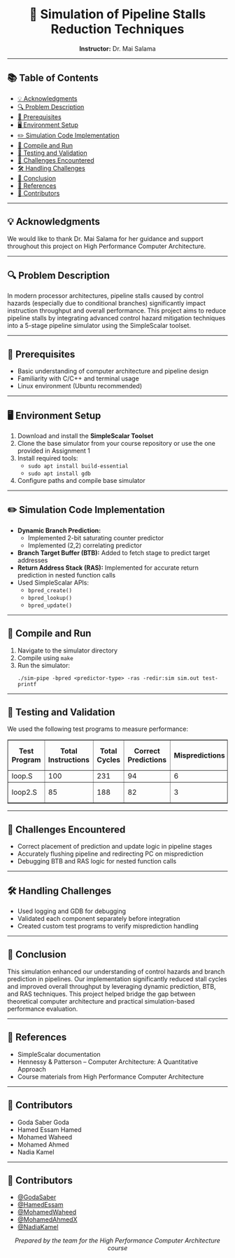 <!DOCTYPE html>
<html lang="en">
<head>
  <meta charset="UTF-8">
</head>
<body>

<h1 align="center">🚀 Simulation of Pipeline Stalls Reduction Techniques</h1>
<p align="center"><strong>Instructor:</strong> Dr. Mai Salama</p>

<hr>

<h2>📚 Table of Contents</h2>
<ul>
  <li><a href="#acknowledgments">💡 Acknowledgments</a></li>
  <li><a href="#problem-description">🔍 Problem Description</a></li>
  <li><a href="#prerequisites">🧰 Prerequisites</a></li>
  <li><a href="#environment-setup">🖥️ Environment Setup</a></li>
  <li><a href="#simulation-code-implementation">✏️ Simulation Code Implementation</a></li>
  <li><a href="#compile-and-run">🏁 Compile and Run</a></li>
  <li><a href="#testing-and-validation">🧪 Testing and Validation</a></li>
  <li><a href="#challenges-encountered">🧩 Challenges Encountered</a></li>
  <li><a href="#handling-challenges">🛠️ Handling Challenges</a></li>
  <li><a href="#conclusion">📝 Conclusion</a></li>
  <li><a href="#references">📌 References</a></li>
  <li><a href="#contributors">👥 Contributors</a></li>
</ul>

<hr>

<h2 id="acknowledgments">💡 Acknowledgments</h2>
<p>We would like to thank Dr. Mai Salama for her guidance and support throughout this project on High Performance Computer Architecture.</p>

<hr>

<h2 id="problem-description">🔍 Problem Description</h2>
<p>
In modern processor architectures, pipeline stalls caused by control hazards (especially due to conditional branches) significantly impact instruction throughput and overall performance.
This project aims to reduce pipeline stalls by integrating advanced control hazard mitigation techniques into a 5-stage pipeline simulator using the SimpleScalar toolset.
</p>

<hr>

<h2 id="prerequisites">🧰 Prerequisites</h2>
<ul>
  <li>Basic understanding of computer architecture and pipeline design</li>
  <li>Familiarity with C/C++ and terminal usage</li>
  <li>Linux environment (Ubuntu recommended)</li>
</ul>

<hr>

<h2 id="environment-setup">🖥️ Environment Setup</h2>
<ol>
  <li>Download and install the <strong>SimpleScalar Toolset</strong></li>
  <li>Clone the base simulator from your course repository or use the one provided in Assignment 1</li>
  <li>Install required tools:
    <ul>
      <li><code>sudo apt install build-essential</code></li>
      <li><code>sudo apt install gdb</code></li>
    </ul>
  </li>
  <li>Configure paths and compile base simulator</li>
</ol>

<hr>

<h2 id="simulation-code-implementation">✏️ Simulation Code Implementation</h2>
<ul>
  <li><strong>Dynamic Branch Prediction:</strong>
    <ul>
      <li>Implemented 2-bit saturating counter predictor</li>
      <li>Implemented (2,2) correlating predictor</li>
    </ul>
  </li>
  <li><strong>Branch Target Buffer (BTB):</strong> Added to fetch stage to predict target addresses</li>
  <li><strong>Return Address Stack (RAS):</strong> Implemented for accurate return prediction in nested function calls</li>
  <li>Used SimpleScalar APIs:
    <ul>
      <li><code>bpred_create()</code></li>
      <li><code>bpred_lookup()</code></li>
      <li><code>bpred_update()</code></li>
    </ul>
  </li>
</ul>

<hr>

<h2 id="compile-and-run">🏁 Compile and Run</h2>
<ol>
  <li>Navigate to the simulator directory</li>
  <li>Compile using <code>make</code></li>
  <li>Run the simulator:
    <pre><code>./sim-pipe -bpred &lt;predictor-type&gt; -ras -redir:sim sim.out test-printf</code></pre>
  </li>
</ol>

<hr>

<h2 id="testing-and-validation">🧪 Testing and Validation</h2>
<p>We used the following test programs to measure performance:</p>
<table border="1" cellspacing="0" cellpadding="5">
  <thead>
    <tr>
      <th>Test Program</th>
      <th>Total Instructions</th>
      <th>Total Cycles</th>
      <th>Correct Predictions</th>
      <th>Mispredictions</th>
      <th>Prediction Accuracy</th>
      <th>BTB Hits / Misses</th>
      <th>RAS Accuracy</th>
    </tr>
  </thead>
  <tbody>
    <tr>
      <td>loop.S</td>
      <td>100</td>
      <td>231</td>
      <td>94</td>
      <td>6</td>
      <td>94%</td>
      <td>7 / 1</td>
      <td>100%</td>
    </tr>
    <tr>
      <td>loop2.S</td>
      <td>85</td>
      <td>188</td>
      <td>82</td>
      <td>3</td>
      <td>96%</td>
      <td>5 / 2</td>
      <td>Stack size: 8</td>
    </tr>
  </tbody>
</table>

<hr>

<h2 id="challenges-encountered">🧩 Challenges Encountered</h2>
<ul>
  <li>Correct placement of prediction and update logic in pipeline stages</li>
  <li>Accurately flushing pipeline and redirecting PC on misprediction</li>
  <li>Debugging BTB and RAS logic for nested function calls</li>
</ul>

<hr>

<h2 id="handling-challenges">🛠️ Handling Challenges</h2>
<ul>
  <li>Used logging and GDB for debugging</li>
  <li>Validated each component separately before integration</li>
  <li>Created custom test programs to verify misprediction handling</li>
</ul>

<hr>

<h2 id="conclusion">📝 Conclusion</h2>
<p>
This simulation enhanced our understanding of control hazards and branch prediction in pipelines. Our implementation significantly reduced stall cycles and improved overall throughput by leveraging dynamic prediction, BTB, and RAS techniques. This project helped bridge the gap between theoretical computer architecture and practical simulation-based performance evaluation.
</p>

<hr>

<h2 id="references">📌 References</h2>
<ul>
  <li>SimpleScalar documentation</li>
  <li>Hennessy & Patterson – Computer Architecture: A Quantitative Approach</li>
  <li>Course materials from High Performance Computer Architecture</li>
</ul>

<hr>

<h2 id="contributors">👥 Contributors</h2>
<ul>
  <li>Goda Saber Goda</li>
  <li>Hamed Essam Hamed</li>
  <li>Mohamed Waheed</li>
  <li>Mohamed Ahmed</li>
  <li>Nadia Kamel</li>
</ul>

<hr>
<h2>👥 Contributors</h2>
<ul>
  <li><a href="https://github.com/GodaSaber" target="_blank">@GodaSaber</a></li>
  <li><a href="https://github.com/HamedEssam" target="_blank">@HamedEssam</a></li>
  <li><a href="https://github.com/MohamedWaheed" target="_blank">@MohamedWaheed</a></li>
  <li><a href="https://github.com/MohamedAhmedX" target="_blank">@MohamedAhmedX</a></li>
  <li><a href="https://github.com/NadiaKamel" target="_blank">@NadiaKamel</a></li>
</ul>

<p align="center"><em>Prepared by the team for the High Performance Computer Architecture course</em></p>


</body>
</html>
